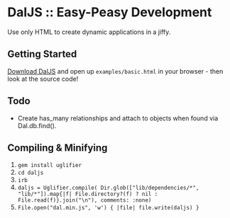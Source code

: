 # DalJS :: Easy-Peasy Development

Use only HTML to create dynamic applications in a jiffy.

## Getting Started

[Download DalJS](https://github.com/dallas22ca/daljs/archive/master.zip) and open up `examples/basic.html` in your browser - then look at the source code!

## Todo
- Create has_many relationships and attach to objects when found via Dal.db.find().

## Compiling & Minifying

1. `gem install uglifier`
2. `cd daljs`
3. `irb`
4. `daljs = Uglifier.compile( Dir.glob(["lib/dependencies/*", "lib/*"]).map{|f| File.directory?(f) ? nil : File.read(f)}.join("\n"), comments: :none)`
5. `File.open("dal.min.js", 'w') { |file| file.write(daljs) }`